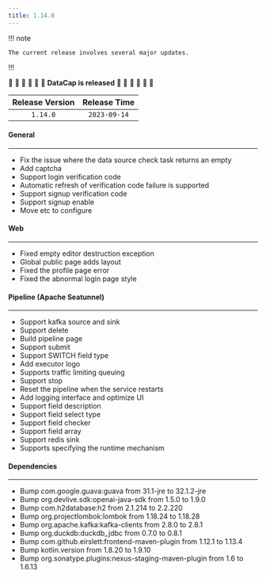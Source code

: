 ```yaml
---
title: 1.14.0
---
```


!!! note

    The current release involves several major updates.

!!!

:tada: :tada: :tada: :tada: :tada: :tada: **DataCap is released** :tada: :tada: :tada: :tada: :tada: :tada:

| Release Version | Release Time |
|:---------------:|:------------:|
|    `1.14.0`     | `2023-09-14` |

#### General

---

- Fix the issue where the data source check task returns an empty
- Add captcha
- Support login verification code
- Automatic refresh of verification code failure is supported
- Support signup verification code
- Support signup enable
- Move etc to configure

#### Web

---

- Fixed empty editor destruction exception
- Global public page adds layout
- Fixed the profile page error
- Fixed the abnormal login page style

#### Pipeline (Apache Seatunnel)

---

- Support kafka source and sink
- Support delete
- Build pipeline page
- Support submit
- Support SWITCH field type
- Add executor logo
- Supports traffic limiting queuing
- Support stop
- Reset the pipeline when the service restarts
- Add logging interface and optimize UI
- Support field description
- Support field select type
- Support field checker
- Support field array
- Support redis sink
- Supports specifying the runtime mechanism

#### Dependencies

---

- Bump com.google.guava:guava from 31.1-jre to 32.1.2-jre
- Bump org.devlive.sdk:openai-java-sdk from 1.5.0 to 1.9.0
- Bump com.h2database:h2 from 2.1.214 to 2.2.220
- Bump org.projectlombok:lombok from 1.18.24 to 1.18.28
- Bump org.apache.kafka:kafka-clients from 2.8.0 to 2.8.1
- Bump org.duckdb:duckdb_jdbc from 0.7.0 to 0.8.1
- Bump com.github.eirslett:frontend-maven-plugin from 1.12.1 to 1.13.4
- Bump kotlin.version from 1.8.20 to 1.9.10
- Bump org.sonatype.plugins:nexus-staging-maven-plugin from 1.6 to 1.6.13
